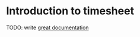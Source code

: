 # Introduction to timesheet

TODO: write [great documentation](http://jacobian.org/writing/what-to-write/)
